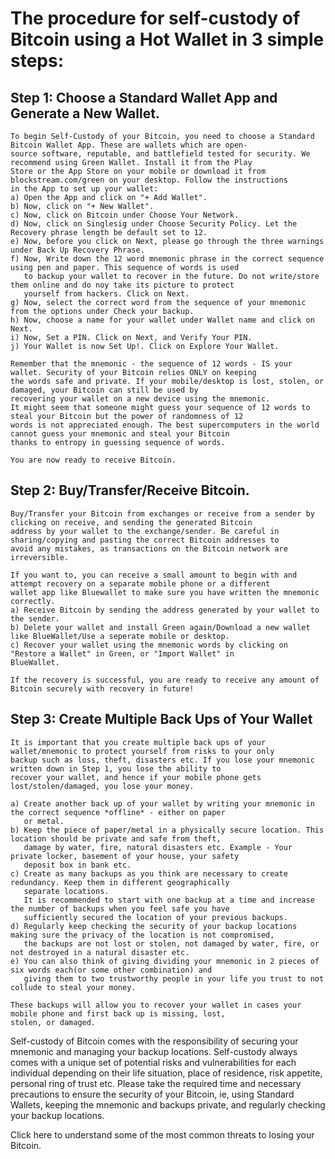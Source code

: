 # The procedure for self-custody of Bitcoin using a Hot Wallet in 3 simple steps:

## Step 1: Choose a Standard Wallet App and Generate a New Wallet.
    To begin Self-Custody of your Bitcoin, you need to choose a Standard Bitcoin Wallet App. These are wallets which are open-
    source software, reputable, and battlefield tested for security. We recommend using Green Wallet. Install it from the Play
    Store or the App Store on your mobile or download it from blockstream.com/green on your desktop. Follow the instructions 
    in the App to set up your wallet:   
    a) Open the App and click on "+ Add Wallet".
    b) Now, click on "+ New Wallet".
    c) Now, click on Bitcoin under Choose Your Network.
    d) Now, click on Singlesig under Choose Security Policy. Let the Recovery phrase length be default set to 12.
    e) Now, before you click on Next, please go through the three warnings under Back Up Recovery Phrase.
    f) Now, Write down the 12 word mnemonic phrase in the correct sequence using pen and paper. This sequence of words is used
       to backup your wallet to recover in the future. Do not write/store them online and do noy take its picture to protect 
       yourself from hackers. Click on Next.
    g) Now, select the correct word from the sequence of your mnemonic from the options under Check your backup.
    h) Now, choose a name for your wallet under Wallet name and click on Next.
    i) Now, Set a PIN. Click on Next, and Verify Your PIN. 
    j) Your Wallet is now Set Up!. Click on Explore Your Wallet.
   
    Remember that the mnemonic - the sequence of 12 words - IS your wallet. Security of your Bitcoin relies ONLY on keeping 
    the words safe and private. If your mobile/desktop is lost, stolen, or damaged, your Bitcoin can still be used by 
    recovering your wallet on a new device using the mnemonic. 
    It might seem that someone might guess your sequence of 12 words to steal your Bitcoin but the power of randomness of 12 
    words is not appreciated enough. The best supercomputers in the world cannot guess your mnemonic and steal your Bitcoin 
    thanks to entropy in guessing sequence of words.

    You are now ready to receive Bitcoin. 

## Step 2: Buy/Transfer/Receive Bitcoin.
    Buy/Transfer your Bitcoin from exchanges or receive from a sender by clicking on receive, and sending the generated Bitcoin
    address by your wallet to the exchange/sender. Be careful in sharing/copying and pasting the correct Bitcoin addresses to
    avoid any mistakes, as transactions on the Bitcoin network are irreversible.
    
    If you want to, you can receive a small amount to begin with and attempt recovery on a separate mobile phone or a different
    wallet app like Bluewallet to make sure you have written the mnemonic correctly.
    a) Receive Bitcoin by sending the address generated by your wallet to the sender.
    b) Delete your wallet and install Green again/Download a new wallet like BlueWallet/Use a seperate mobile or desktop.
    c) Recover your wallet using the mnemonic words by clicking on "Restore a Wallet" in Green, or "Import Wallet" in
    BlueWallet.

    If the recovery is successful, you are ready to receive any amount of Bitcoin securely with recovery in future!

## Step 3: Create Multiple Back Ups of Your Wallet
    It is important that you create multiple back ups of your wallet/mnemonic to protect yourself from risks to your only
    backup such as loss, theft, disasters etc. If you lose your mnemonic written down in Step 1, you lose the ability to 
    recover your wallet, and hence if your mobile phone gets lost/stolen/damaged, you lose your money. 
    
    a) Create another back up of your wallet by writing your mnemonic in the correct sequence *offline* - either on paper
       or metal. 
    b) Keep the piece of paper/metal in a physically secure location. This location should be private and safe from theft,
       damage by water, fire, natural disasters etc. Example - Your private locker, basement of your house, your safety
       deposit box in bank etc.
    c) Create as many backups as you think are necessary to create redundancy. Keep them in different geographically 
       separate locations. 
       It is recommended to start with one backup at a time and increase the number of backups when you feel safe you have
       sufficiently secured the location of your previous backups.
    d) Regularly keep checking the security of your backup locations making sure the privacy of the location is not compromised,
       the backups are not lost or stolen, not damaged by water, fire, or not destroyed in a natural disaster etc.
    e) You can also think of giving dividing your mnemonic in 2 pieces of six words each(or some other combination) and
       giving them to two trustworthy people in your life you trust to not collude to steal your money.

    These backups will allow you to recover your wallet in cases your mobile phone and first back up is missing, lost,
    stolen, or damaged. 

Self-custody of Bitcoin comes with the responsibility of securing your mnemonic and managing your backup locations. 
Self-custody always comes with a unique set of potential risks and vulnerabilities for each individual depending on their life situation, place of residence, risk appetite, personal ring of trust etc. 
Please take the required time and necessary precautions to ensure the security of your Bitcoin, ie, using Standard Wallets, keeping the mnemonic and backups private, and regularly checking your backup locations. 

Click here to understand some of the most common threats to losing your Bitcoin.
